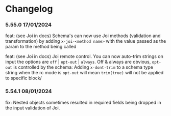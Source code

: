 # Changelog

### 5.55.0 17/01/2024
feat: (see Joi in docs) Schema's can now use Joi methods (validation and transformation) by adding `x-joi-<method name>` with the value passed as the param to the method being called

feat: (see Joi in docs) Joi remote control. You can now auto-trim strings on input the options are `off` | `opt-out` | `always`. Off & always are obvious, `opt-out` is controlled by the schema: Adding `x-dont-trim` to a schema type string when the rc mode is `opt-out` will mean `trim(true)` will not be applied to specific block/

### 5.54.1 08/01/2024
fix: Nested objects sometimes resulted in required fields being dropped in the input validation of Joi. 

